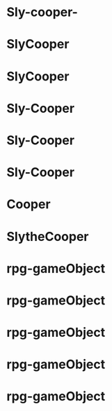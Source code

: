 # Sly-cooper-
# SlyCooper
# SlyCooper
# Sly-Cooper
# Sly-Cooper
# Sly-Cooper
# Cooper
# SlytheCooper
# rpg-gameObject
# rpg-gameObject
# rpg-gameObject
# rpg-gameObject
# rpg-gameObject
